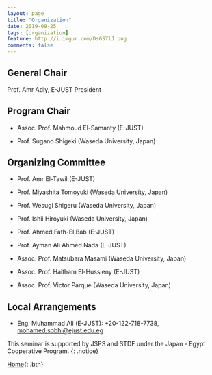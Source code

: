 ```yaml
---
layout: page
title: "Organization"
date: 2019-09-25
tags: [organization]
feature: http://i.imgur.com/Ds6S7lJ.png
comments: false
---
```



## General Chair
Prof. Amr Adly, E-JUST President


## Program Chair

* Assoc. Prof. Mahmoud El-Samanty (E-JUST)

* Prof. Sugano Shigeki (Waseda University, Japan)


## Organizing Committee

* Prof. Amr El-Tawil (E-JUST)

* Prof. Miyashita Tomoyuki (Waseda University, Japan)

* Prof. Wesugi Shigeru (Waseda University, Japan)

* Prof. Ishii Hiroyuki (Waseda University, Japan)

* Prof. Ahmed Fath-El Bab (E-JUST)

* Prof. Ayman Ali Ahmed Nada (E-JUST)

* Assoc. Prof. Matsubara Masami (Waseda University, Japan)

* Assoc. Prof. Haitham El-Hussieny (E-JUST)

* Assoc. Prof. Victor Parque (Waseda University, Japan)


## Local Arrangements

* Eng. Muhammad Ali (E-JUST): +20-122-718-7738, mohamed.sobhi@ejust.edu.eg



This seminar is supported by JSPS and STDF under the Japan - Egypt Cooperative Program.
{: .notice}

[Home](https://pemtr2024.github.io){: .btn}




